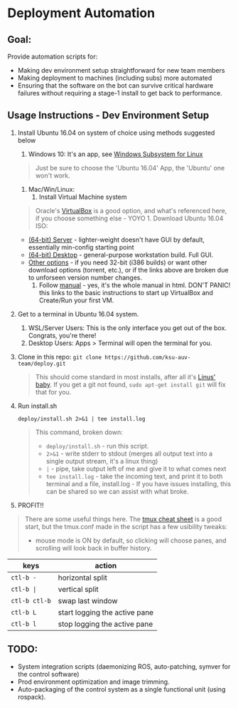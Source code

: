 # Deployment Automation
## Goal:
Provide automation scripts for:
- Making dev environment setup straightforward for new team members
- Making deployment to machines (including subs) more automated
- Ensuring that the software on the bot can survive critical hardware failures
  without requiring a stage-1 install to get back to performance.


## Usage Instructions - Dev Environment Setup
1. Install Ubuntu 16.04 on system of choice using methods suggested below
    1. Windows 10: It's an app, see [Windows Subsystem for Linux](https://docs.microsoft.com/en-us/windows/wsl/install-win10 "Windows Subsystem for Linux install guide")
    > Just be sure to choose the 'Ubuntu 16.04' App, the 'Ubuntu' one won't work.
    1. Mac/Win/Linux:
        1. Install Virtual Machine system
      > Oracle's [VirtualBox](https://www.virtualbox.org/ "VirtualBox Homepage") is a good option, and what's referenced here, if you choose something else - YOYO
        1. Download Ubuntu 16.04 ISO:
      * [(64-bit) Server](http://releases.ubuntu.com/xenial/ubuntu-16.04.5-server-amd64.iso) - lighter-weight doesn't have GUI by default, essentially min-config starting point
      * [(64-bit) Desktop](http://releases.ubuntu.com/xenial/ubuntu-16.04.5-desktop-amd64.iso) - general-purpose workstation build. Full GUI.
      * [Other options](http://releases.ubuntu.com/xenial/) - if you need 32-bit (i386 builds) or want other download options (torrent, etc.), or if the links above are broken due to unforseen version number changes.
        1. Follow [manual](https://www.virtualbox.org/manual/UserManual.html#intro-starting) - yes, it's the whole manual in html. DON'T PANIC! this links to the basic instructions to start up VirtualBox and Create/Run your first VM.
1. Get to a terminal in Ubuntu 16.04 system.
    1. WSL/Server Users: This is the only interface you get out of the box. Congrats, you're there!
    1. Desktop Users: Apps > Terminal will open the terminal for you.
1. Clone in this repo: `git clone https://github.com/ksu-auv-team/deploy.git`
    > This should come standard in most installs, after all it's [Linus' baby](https://www.youtube.com/watch?v=4XpnKHJAok8 "Yes, it's dated, but there's some fun irony in this vid").
    > If you get a git not found, `sudo apt-get install git` will fix that for you.
1. Run install.sh
    ```shell
    deploy/install.sh 2>&1 | tee install.log
    ```
    > This command, broken down: 
    > - `deploy/install.sh` - run this script.
    > - `2>&1` - write stderr to stdout (merges all output text into a single output stream, it's a linux thing)
    > - `|` - pipe, take output left of me and give it to what comes next
    > - `tee install.log` - take the incoming text, and print it to both terminal and a file, install.log - If you have issues installing, this can be shared so we can assist with what broke.

1. PROFIT!!
  > There are some useful things here. The [tmux cheat sheet](https://tmuxcheatsheet.com/) is a good start, but the tmux.conf made in the script has a few usibility tweaks:
  > * mouse mode is ON by default, so clicking will choose panes, and scrolling will look back in buffer history.
  
  | keys | action |
  | --- | --- |
  | `ctl-b -` | horizontal split |
  | `ctl-b \|` | vertical split |
  | `ctl-b ctl-b` | swap last window |
  | `ctl-b L` | start logging the active pane |
  | `ctl-b l` | stop logging the active pane |
  

## TODO:
 - System integration scripts (daemonizing ROS, auto-patching, symver for the control software)
 - Prod environment optimization and image trimming.
 - Auto-packaging of the control system as a single functional unit (using rospack).

